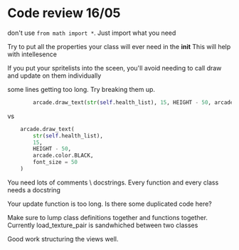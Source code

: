 # Code review 16/05

don't use `from math import *`. Just import what you need

Try to put all the properties your class will ever need in the __init__
This will help with intellesence

If you put your spritelists into the sceen, you'll avoid needing to call draw and update
on them individually

some lines getting too long. Try breaking them up. 

```python
        arcade.draw_text(str(self.health_list), 15, HEIGHT - 50, arcade.color.BLACK, font_size = 50)
```

vs

```python 
    arcade.draw_text(
        str(self.health_list), 
        15, 
        HEIGHT - 50, 
        arcade.color.BLACK, 
        font_size = 50
    )
```

You need lots of comments \ docstrings. Every function and every class needs a docstring

Your update function is too long. Is there some duplicated code here?

Make sure to lump class definitions together and functions together. Currently load_texture_pair
is sandwhiched between two classes

Good work structuring the views well. 

